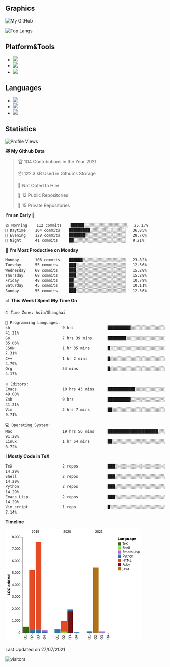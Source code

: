 ## Graphics

![My GitHub](https://github-readme-stats.vercel.app/api?username=SteamedFish&count_private=true&show_icons=true&theme=buefy&include_all_commits=false)

![Top Langs](https://github-readme-stats.vercel.app/api/top-langs/?username=SteamedFish&theme=buefy&hide=ruby&count_private=true&show_icons=true&layout=compact)

## Platform&Tools

* [![](https://img.shields.io/badge/ArchLinux--purple?style=flat-square&logo=ArchLinux)](https://www.archlinux.org/)
* [![](https://img.shields.io/badge/Gentoo-testing-purple?style=flat-square&logo=Gentoo)](https://www.gentoo.org/)
* [![](https://img.shields.io/badge/Doom%20Emacs-28-blue?style=flat-square&logo=Gnu%20emacs&logoColor=white)](https://www.gnu.org/software/emacs/)

## Languages

* [![](https://img.shields.io/badge/-Python-3776AB?style=flat-square&logo=python&logoColor=white)](https://www.python.org/)
* [![](https://img.shields.io/badge/-Bash-00ADD8?style=flat-square&logo=Gnu-bash&logoColor=white)](https://www.gnu.org/software/bash/)
* [![](https://img.shields.io/badge/-Go-00ADD8?style=flat-square&logo=go&logoColor=white)](https://golang.org/)

## Statistics

<!--START_SECTION:waka-->
![Profile Views](http://img.shields.io/badge/Profile%20Views-4-blue)

**🐱 My Github Data** 

> 🏆 104 Contributions in the Year 2021
 > 
> 📦 122.3 kB Used in Github's Storage 
 > 
> 🚫 Not Opted to Hire
 > 
> 📜 12 Public Repositories 
 > 
> 🔑 15 Private Repositories  
 > 
**I'm an Early 🐤** 

```text
🌞 Morning    112 commits    ██████░░░░░░░░░░░░░░░░░░░   25.17% 
🌆 Daytime    164 commits    █████████░░░░░░░░░░░░░░░░   36.85% 
🌃 Evening    128 commits    ███████░░░░░░░░░░░░░░░░░░   28.76% 
🌙 Night      41 commits     ██░░░░░░░░░░░░░░░░░░░░░░░   9.21%

```
📅 **I'm Most Productive on Monday** 

```text
Monday       106 commits    ██████░░░░░░░░░░░░░░░░░░░   23.82% 
Tuesday      55 commits     ███░░░░░░░░░░░░░░░░░░░░░░   12.36% 
Wednesday    68 commits     ███░░░░░░░░░░░░░░░░░░░░░░   15.28% 
Thursday     68 commits     ███░░░░░░░░░░░░░░░░░░░░░░   15.28% 
Friday       48 commits     ██░░░░░░░░░░░░░░░░░░░░░░░   10.79% 
Saturday     45 commits     ██░░░░░░░░░░░░░░░░░░░░░░░   10.11% 
Sunday       55 commits     ███░░░░░░░░░░░░░░░░░░░░░░   12.36%

```


📊 **This Week I Spent My Time On** 

```text
⌚︎ Time Zone: Asia/Shanghai

💬 Programming Languages: 
sh                       9 hrs               ██████████░░░░░░░░░░░░░░░   41.21% 
Go                       7 hrs 39 mins       ████████░░░░░░░░░░░░░░░░░   35.06% 
JSON                     1 hr 35 mins        █░░░░░░░░░░░░░░░░░░░░░░░░   7.31% 
C++                      1 hr 2 mins         █░░░░░░░░░░░░░░░░░░░░░░░░   4.79% 
Org                      54 mins             █░░░░░░░░░░░░░░░░░░░░░░░░   4.17%

🔥 Editors: 
Emacs                    10 hrs 43 mins      ████████████░░░░░░░░░░░░░   49.08% 
Zsh                      9 hrs               ██████████░░░░░░░░░░░░░░░   41.21% 
Vim                      2 hrs 7 mins        ██░░░░░░░░░░░░░░░░░░░░░░░   9.71%

💻 Operating System: 
Mac                      19 hrs 56 mins      ██████████████████████░░░   91.28% 
Linux                    1 hr 54 mins        ██░░░░░░░░░░░░░░░░░░░░░░░   8.72%

```

**I Mostly Code in TeX** 

```text
TeX                      2 repos             ███░░░░░░░░░░░░░░░░░░░░░░   14.29% 
Shell                    2 repos             ███░░░░░░░░░░░░░░░░░░░░░░   14.29% 
Python                   2 repos             ███░░░░░░░░░░░░░░░░░░░░░░   14.29% 
Emacs Lisp               2 repos             ███░░░░░░░░░░░░░░░░░░░░░░   14.29% 
Vim script               1 repo              █░░░░░░░░░░░░░░░░░░░░░░░░   7.14%

```


**Timeline**

![Chart not found](https://raw.githubusercontent.com/SteamedFish/SteamedFish/master/charts/bar_graph.png) 


 Last Updated on 27/07/2021
<!--END_SECTION:waka-->

![visitors](https://visitor-badge.laobi.icu/badge?page_id=SteamedFish.SteamedFish)
